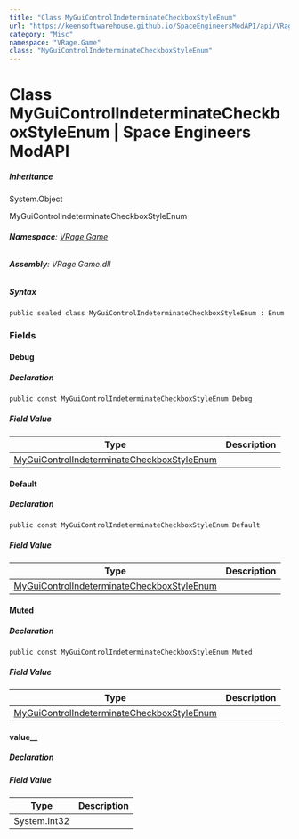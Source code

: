 ```yaml
---
title: "Class MyGuiControlIndeterminateCheckboxStyleEnum"
url: "https://keensoftwarehouse.github.io/SpaceEngineersModAPI/api/VRage.Game.MyGuiControlIndeterminateCheckboxStyleEnum.html"
category: "Misc"
namespace: "VRage.Game"
class: "MyGuiControlIndeterminateCheckboxStyleEnum"
---
```


# Class MyGuiControlIndeterminateCheckboxStyleEnum | Space Engineers ModAPI

##### Inheritance

System.Object

MyGuiControlIndeterminateCheckboxStyleEnum

###### **Namespace**: [VRage.Game](https://keensoftwarehouse.github.io/SpaceEngineersModAPI/api/VRage.Game.html)

###### **Assembly**: VRage.Game.dll

##### Syntax

```
public sealed class MyGuiControlIndeterminateCheckboxStyleEnum : Enum
```

### Fields

#### Debug

##### Declaration

```
public const MyGuiControlIndeterminateCheckboxStyleEnum Debug
```

##### Field Value

| Type | Description |
| --- | --- |
| [MyGuiControlIndeterminateCheckboxStyleEnum](https://keensoftwarehouse.github.io/SpaceEngineersModAPI/api/VRage.Game.MyGuiControlIndeterminateCheckboxStyleEnum.html) |     |

#### Default

##### Declaration

```
public const MyGuiControlIndeterminateCheckboxStyleEnum Default
```

##### Field Value

| Type | Description |
| --- | --- |
| [MyGuiControlIndeterminateCheckboxStyleEnum](https://keensoftwarehouse.github.io/SpaceEngineersModAPI/api/VRage.Game.MyGuiControlIndeterminateCheckboxStyleEnum.html) |     |

#### Muted

##### Declaration

```
public const MyGuiControlIndeterminateCheckboxStyleEnum Muted
```

##### Field Value

| Type | Description |
| --- | --- |
| [MyGuiControlIndeterminateCheckboxStyleEnum](https://keensoftwarehouse.github.io/SpaceEngineersModAPI/api/VRage.Game.MyGuiControlIndeterminateCheckboxStyleEnum.html) |     |

#### value\_\_

##### Declaration

##### Field Value

| Type | Description |
| --- | --- |
| System.Int32 |     |